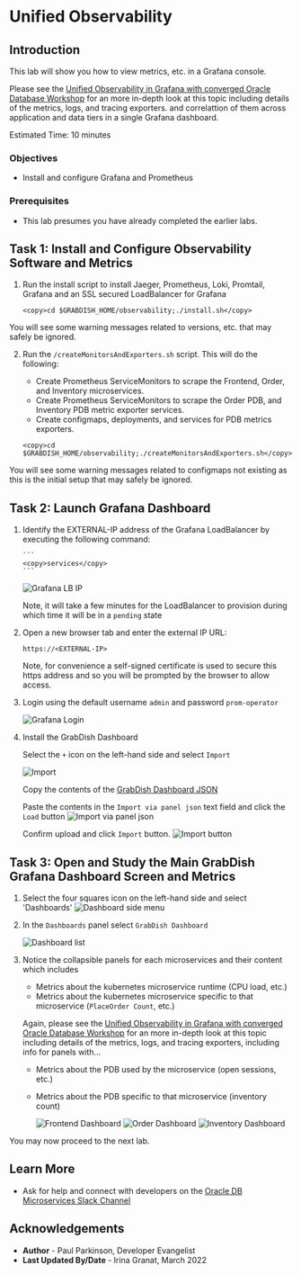 # Unified Observability

## Introduction

This lab will show you how to view metrics, etc. in a Grafana console.

Please see the  [Unified Observability in Grafana with converged Oracle Database Workshop](http://bit.ly/unifiedobservability) 
for an more in-depth look at this topic including details of the metrics, logs, and tracing exporters.
and correlattion of them across application and data tiers in a single Grafana dashboard.

Estimated Time: 10 minutes


### Objectives

* Install and configure Grafana and Prometheus

### Prerequisites

- This lab presumes you have already completed the earlier labs.
 

## Task 1: Install and Configure Observability Software and Metrics 

1. Run the install script to install Jaeger, Prometheus, Loki, Promtail, Grafana and an SSL secured LoadBalancer for Grafana

    ```
    <copy>cd $GRABDISH_HOME/observability;./install.sh</copy>
    ```

You will see some warning messages related to versions, etc. that may safely be ignored.


2. Run the `/createMonitorsAndExporters.sh` script. This will do the following:
   - Create Prometheus ServiceMonitors to scrape the Frontend, Order, and Inventory microservices.
   - Create Prometheus ServiceMonitors to scrape the Order PDB, and Inventory PDB metric exporter services.
   - Create configmaps, deployments, and services for PDB metrics exporters.

    ```
    <copy>cd $GRABDISH_HOME/observability;./createMonitorsAndExporters.sh</copy>
    ```

You will see some warning messages related to configmaps not existing as this is the initial setup that may safely be ignored.

## Task 2: Launch Grafana Dashboard

1. Identify the EXTERNAL-IP address of the Grafana LoadBalancer by executing the following command:

       ```
       <copy>services</copy>
       ```

     ![Grafana LB IP](images/grafana-loadbalancer-externalip.png " ")

     Note, it will take a few minutes for the LoadBalancer to provision during which time it will be in a `pending` state

2. Open a new browser tab and enter the external IP URL:

     `https://<EXTERNAL-IP>`

      Note, for convenience a self-signed certificate is used to secure this https address and so you will be prompted by the browser to allow access.

3. Login using the default username `admin` and password `prom-operator`

      ![Grafana Login](images/grafana_login_screen.png " ")

4. Install the GrabDish Dashboard

     Select the `+` icon on the left-hand side and select `Import`

      ![Import](images/importsidemenu.png " ")

     Copy the contents of the [GrabDish Dashboard JSON](https://raw.githubusercontent.com/oracle/microservices-datadriven/main/grabdish/observability/dashboards/grabdish-dashboard.json)

     Paste the contents in the `Import via panel json` text field and click the `Load` button
      ![Import via panel json](images/jsondashboardupload.png " ")

     Confirm upload and click `Import` button.
      ![Import button](images/confirmdashimport.png " ")


## Task 3: Open and Study the Main GrabDish Grafana Dashboard Screen and Metrics

1. Select the four squares icon on the left-hand side and select 'Dashboards'
      ![Dashboard side menu](images/dashboardsidemenu.png " ")

2. In the `Dashboards` panel select `GrabDish Dashboard`

      ![Dashboard list](images/dashboardlist.png " ")

3. Notice the collapsible panels for each microservices and their content which includes
    - Metrics about the kubernetes microservice runtime (CPU load, etc.)
    - Metrics about the kubernetes microservice specific to that microservice (`PlaceOrder Count`, etc.)
  
    Again, please see the  [Unified Observability in Grafana with converged Oracle Database Workshop](http://bit.ly/unifiedobservability) 
for an more in-depth look at this topic including details of the metrics, logs, and tracing exporters, including info for panels with...

    - Metrics about the PDB used by the microservice (open sessions, etc.)
    - Metrics about the PDB specific to that microservice (inventory count)

      ![Frontend Dashboard](images/frontenddashscreen.png " ")
      ![Order Dashboard](images/orderdashscreen.png " ")
      ![Inventory Dashboard](images/inventorydashscreen.png " ")

You may now proceed to the next lab.

## Learn More

* Ask for help and connect with developers on the [Oracle DB Microservices Slack Channel](https://bit.ly/oracle-db-microservices-help-slack)   

## Acknowledgements
* **Author** - Paul Parkinson, Developer Evangelist
* **Last Updated By/Date** - Irina Granat, March 2022